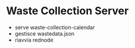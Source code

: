 # Waste Collection Server

- serve waste-collection-calendar
- gestisce wastedata.json
- riavvia rednode